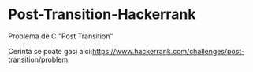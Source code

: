 # Post-Transition-Hackerrank
Problema de C "Post Transition"

Cerinta se poate gasi aici:https://www.hackerrank.com/challenges/post-transition/problem
